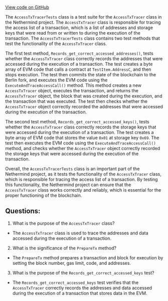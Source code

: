 [View code on GitHub](https://github.com/NethermindEth/nethermind/src/Nethermind/Nethermind.Evm.Test/Tracing/AccessTxTracerTests.cs)

The `AccessTxTracerTests` class is a test suite for the `AccessTxTracer` class in the Nethermind project. The `AccessTxTracer` class is responsible for tracing the access list of a transaction, which is a list of addresses and storage keys that were read from or written to during the execution of the transaction. The `AccessTxTracerTests` class contains two test methods that test the functionality of the `AccessTxTracer` class.

The first test method, `Records_get_correct_accessed_addresses()`, tests whether the `AccessTxTracer` class correctly records the addresses that were accessed during the execution of a transaction. The test creates a byte array of EVM code that calls a contract at `TestItem.AddressC`, and then stops execution. The test then commits the state of the blockchain to the Berlin fork, and executes the EVM code using the `ExecuteAndTraceAccessCall()` method. This method creates a new `AccessTxTracer` object, executes the transaction, and returns the `AccessTxTracer` object, the block that was created during the execution, and the transaction that was executed. The test then checks whether the `AccessTxTracer` object correctly recorded the addresses that were accessed during the execution of the transaction.

The second test method, `Records_get_correct_accessed_keys()`, tests whether the `AccessTxTracer` class correctly records the storage keys that were accessed during the execution of a transaction. The test creates a byte array of EVM code that stores the value `0x01` at storage key `0x69`. The test then executes the EVM code using the `ExecuteAndTraceAccessCall()` method, and checks whether the `AccessTxTracer` object correctly recorded the storage keys that were accessed during the execution of the transaction.

Overall, the `AccessTxTracerTests` class is an important part of the Nethermind project, as it tests the functionality of the `AccessTxTracer` class, which is responsible for tracing the access list of a transaction. By testing this functionality, the Nethermind project can ensure that the `AccessTxTracer` class works correctly and reliably, which is essential for the proper functioning of the blockchain.
## Questions: 
 1. What is the purpose of the `AccessTxTracer` class?
- The `AccessTxTracer` class is used to trace the addresses and data accessed during the execution of a transaction.

2. What is the significance of the `PrepareTx` method?
- The `PrepareTx` method prepares a transaction and block for execution by setting the block number, gas limit, code, and addresses.

3. What is the purpose of the `Records_get_correct_accessed_keys` test?
- The `Records_get_correct_accessed_keys` test verifies that the `AccessTxTracer` correctly records the addresses and data accessed during the execution of a transaction that stores data in the EVM.